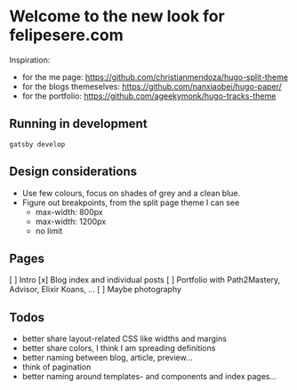 # Welcome to the new look for felipesere.com

Inspiration:
* for the me page: https://github.com/christianmendoza/hugo-split-theme
* for the blogs themeselves: https://github.com/nanxiaobei/hugo-paper/
* for the portfolio: https://github.com/ageekymonk/hugo-tracks-theme

## Running in development
`gatsby develop`


## Design considerations

* Use few colours, focus on shades of grey and a clean blue.
* Figure out breakpoints, from the split page theme I can see
  * max-width:  800px
  * max-width: 1200px
  * no limit

## Pages

[ ] Intro
[x] Blog index and individual posts
[ ] Portfolio with Path2Mastery, Advisor, Elixir Koans, ...
[ ] Maybe photography

## Todos

* better share layout-related CSS like widths and margins
* better share colors, I think I am spreading definitions
* better naming between blog, article, preview...
* think of pagination
* better naming around templates- and components and index pages...
